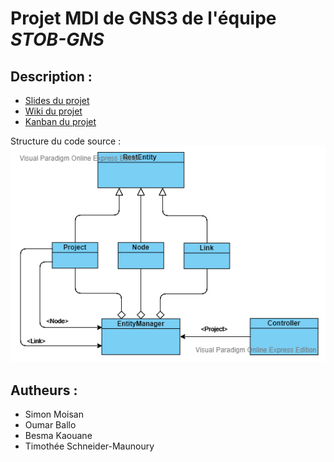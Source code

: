 # Projet MDI de GNS3 de l'équipe *STOB-GNS*

## Description :

 * [Slides du projet](https://docs.google.com/presentation/d/154I8J5wFUGzaSIvXN191gOqjQcbk1NdOM8VMgVwefWk/edit?fbclid=IwAR0cDiz5rcj29y4c6KmqAZNo2r1qrlp0Btbpl0KJAAZ6h60RufRC-GYgFGE#slide=id.g58bf669f2c_0_28)
 * [Wiki du projet](https://github.com/MiisterB/ESIR2-Projet-MDI-GNS3/wiki)
 * [Kanban du projet](https://github.com/MiisterB/ESIR2-Projet-MDI-GNS3/projects/1)
 
Structure du code source :
![class_diagram](./class_diagramm.png)


## Autheurs :

* Simon Moisan
* Oumar Ballo
* Besma Kaouane
* Timothée Schneider-Maunoury
